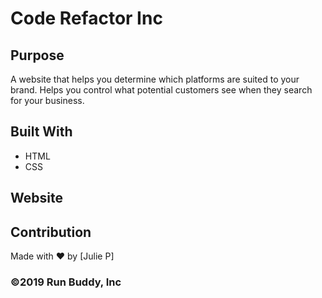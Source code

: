 # Code Refactor Inc

## Purpose
A website that helps you determine which platforms are suited to your brand. Helps you control what potential customers see when they search for your business.

## Built With
* HTML
* CSS

## Website


## Contribution
Made with ❤️ by [Julie P]

### ©️2019 Run Buddy, Inc 
